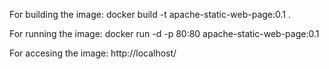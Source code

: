 For building the image:
docker build -t apache-static-web-page:0.1 .

For running the image:
docker run -d -p 80:80 apache-static-web-page:0.1

For accesing the image:
http://localhost/